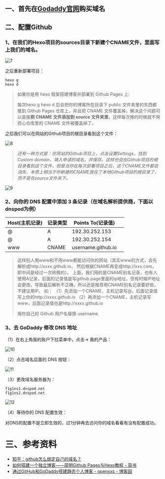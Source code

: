 ## 一、首先在[Godaddy官网](https://sg.godaddy.com/zh/)购买域名

## 二、配置Github

### 1、在我们的Hexo项目的sources目录下新建个**CNAME**文件，里面写上我们的域名。

![7](https://user-images.githubusercontent.com/23518990/68289256-c52cf480-00c0-11ea-917d-eb4cccebd142.jpg)


之后重新部署项目：

```
hexo g
hexo d
```

> 如果你是用 hexo 框架搭建博客并部署到 Github Pages 上:
>
> 每次hexo g  hexo d 后会把你的博客所在目录下 public 文件夹里的东西都推到 Github Pages 仓库上，并且把 CNAME 文件覆盖掉，解决这个问题可以直接**把 CNAME 文件添加到 source 文件夹里**，这样每次推的时候就不用担心仓库里的 CNAME 文件被覆盖掉了。



之后我们可以在网站的Github项目的根目录看到这个文件：

![8](https://user-images.githubusercontent.com/23518990/68289274-cc540280-00c0-11ea-97e0-0937492eeeef.jpg)




> *还有一种方式是：在网站的Github项目上，点击设置Settings，找到Custom domain，填入申请的域名，并保存。这样也会在Github项目的根目录看到这个文件，但是当你在每次部署项目之后，这个CNAME文件都会消失，本质上相当于你新建的CNAME放在了本地Github项目的根目录了，而不是在source文件夹下。*

![9](https://user-images.githubusercontent.com/23518990/68289287-d118b680-00c0-11ea-9ec5-9e095cb9a602.jpg)

### 2、向你的 DNS 配置中添加 3 条记录（在域名解析提供商，下面以dnspod为例）

| Host(主机记录) | 记录类型  | Points To(记录值)     |      |
| ---------- | ----- | ------------------ | ---- |
| @          | A     | 192.30.252.153     |      |
| @          | A     | 192.30.252.154     |      |
| www        | CNAME | username.github.io |      |


> 这样别人用www和不用www都能访问你的网站（其实www的方式，会先解析成http://xxxx.github.io，         然后根据CNAME再变成http://xxx.com， 即中间是经过一次转换的）。
> 上面，我们用的是CNAME别名记录，也有人使用A记录，后面的记录值是写github page里面的ip地址，但有时候IP地址会更改，导致最后解析不正确，所以还是推荐用CNAME别名记录要好些，不建议用IP。
> 如：
> （1）先添加一个CNAME，主机记录写@，后面记录值写上你的http://xxxx.github.io
> （2）再添加一个CNAME，主机记录写www，后面记录值也是http://xxxx.github.io 
>
> 用你自己的 Github 用户名替换 username.




### 3、去 GoDaddy 修改 DNS 地址

（1）在右上角我的账户下拉菜单中，点击-> 我的产品：

![10](https://user-images.githubusercontent.com/23518990/68289313-da098800-00c0-11ea-99ed-4aa3e61c8325.jpg)



（2）点击域名后面的 DNS 按钮：

![11](https://user-images.githubusercontent.com/23518990/68289322-dd9d0f00-00c0-11ea-9f71-a15c1bf3c3b3.jpg)



（3）更改域名服务器为：

```
f1g1ns1.dnspod.net 
f1g1ns2.dnspod.net
```

![12](https://user-images.githubusercontent.com/23518990/68289331-e1309600-00c0-11ea-8382-47500fb31170.jpg)


（4）等待你的 DNS 配置生效：

对DNS的配置不是立即生效的，过1分钟再去访问你的域名看看有没有配置成功。



# 三、参考资料

- [知乎：github怎么绑定自己的域名？](https://www.zhihu.com/question/31377141)
- [如何搭建一个独立博客——简明Github Pages与Hexo教程 - 简书]( http://www.jianshu.com/p/05289a4bc8b2)
- [通过GitHub和GoDaddy搭建静态个人博客 - openxxs - 博客园]( http://www.cnblogs.com/openxxs/p/5950598.html?utm_source=itdadao&utm_medium=referral)

